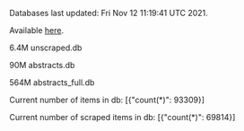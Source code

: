 Databases last updated: Fri Nov 12 11:19:41 UTC 2021. 

Available [here](https://github.com/cbeauhilton/ash-db/releases).

6.4M	unscraped.db

90M	abstracts.db

564M	abstracts_full.db

Current number of items in db:
[{"count(*)": 93309}]

Current number of scraped items in db:
[{"count(*)": 69814}]
